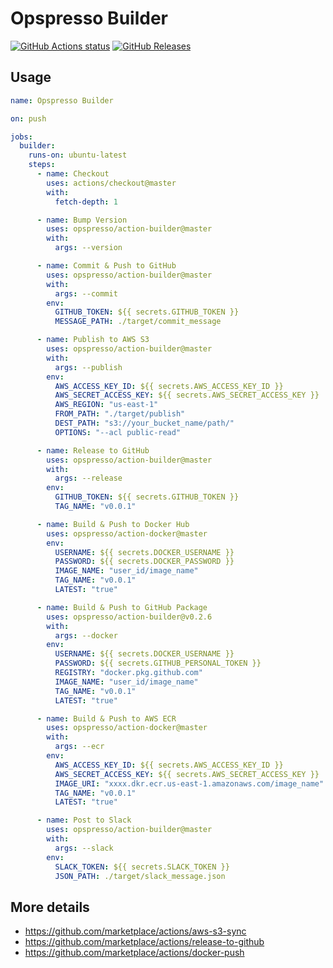 # Opspresso Builder

[![GitHub Actions status](https://github.com/opspresso/action-builder/workflows/Build-Push/badge.svg)](https://github.com/opspresso/action-builder/actions)
[![GitHub Releases](https://img.shields.io/github/release/opspresso/action-builder.svg)](https://github.com/opspresso/action-builder/releases)

## Usage

```yaml
name: Opspresso Builder

on: push

jobs:
  builder:
    runs-on: ubuntu-latest
    steps:
      - name: Checkout
        uses: actions/checkout@master
        with:
          fetch-depth: 1

      - name: Bump Version
        uses: opspresso/action-builder@master
        with:
          args: --version

      - name: Commit & Push to GitHub
        uses: opspresso/action-builder@master
        with:
          args: --commit
        env:
          GITHUB_TOKEN: ${{ secrets.GITHUB_TOKEN }}
          MESSAGE_PATH: ./target/commit_message

      - name: Publish to AWS S3
        uses: opspresso/action-builder@master
        with:
          args: --publish
        env:
          AWS_ACCESS_KEY_ID: ${{ secrets.AWS_ACCESS_KEY_ID }}
          AWS_SECRET_ACCESS_KEY: ${{ secrets.AWS_SECRET_ACCESS_KEY }}
          AWS_REGION: "us-east-1"
          FROM_PATH: "./target/publish"
          DEST_PATH: "s3://your_bucket_name/path/"
          OPTIONS: "--acl public-read"

      - name: Release to GitHub
        uses: opspresso/action-builder@master
        with:
          args: --release
        env:
          GITHUB_TOKEN: ${{ secrets.GITHUB_TOKEN }}
          TAG_NAME: "v0.0.1"

      - name: Build & Push to Docker Hub
        uses: opspresso/action-docker@master
        env:
          USERNAME: ${{ secrets.DOCKER_USERNAME }}
          PASSWORD: ${{ secrets.DOCKER_PASSWORD }}
          IMAGE_NAME: "user_id/image_name"
          TAG_NAME: "v0.0.1"
          LATEST: "true"

      - name: Build & Push to GitHub Package
        uses: opspresso/action-builder@v0.2.6
        with:
          args: --docker
        env:
          USERNAME: ${{ secrets.DOCKER_USERNAME }}
          PASSWORD: ${{ secrets.GITHUB_PERSONAL_TOKEN }}
          REGISTRY: "docker.pkg.github.com"
          IMAGE_NAME: "user_id/image_name"
          TAG_NAME: "v0.0.1"
          LATEST: "true"

      - name: Build & Push to AWS ECR
        uses: opspresso/action-docker@master
        with:
          args: --ecr
        env:
          AWS_ACCESS_KEY_ID: ${{ secrets.AWS_ACCESS_KEY_ID }}
          AWS_SECRET_ACCESS_KEY: ${{ secrets.AWS_SECRET_ACCESS_KEY }}
          IMAGE_URI: "xxxx.dkr.ecr.us-east-1.amazonaws.com/image_name"
          TAG_NAME: "v0.0.1"
          LATEST: "true"

      - name: Post to Slack
        uses: opspresso/action-builder@master
        with:
          args: --slack
        env:
          SLACK_TOKEN: ${{ secrets.SLACK_TOKEN }}
          JSON_PATH: ./target/slack_message.json
```

## More details

* <https://github.com/marketplace/actions/aws-s3-sync>
* <https://github.com/marketplace/actions/release-to-github>
* <https://github.com/marketplace/actions/docker-push>

